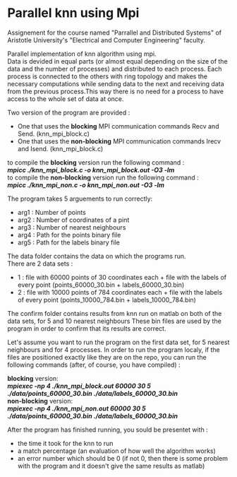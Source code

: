# Parallel knn using Mpi
Assignement for the course named "Parrallel and Distributed Systems" of Aristotle University's "Electrical and Computer Engineering" faculty.

Parallel implementation of knn algorithm using mpi.  
Data is devided in equal parts (or almost equal depending on the size
of the data and the number of processes) and distributed to each process.
Each process is connected to the others with ring topology and makes the
necessary computations while sending data to the next and receiving data
from the previous process.This way there is no need for a process to have access
to the whole set of data at once.

Two version of the program are provided :  
  * One that uses the **blocking** MPI communication commands Recv and Send. (knn_mpi_block.c)
  * One that uses the **non-blocking** MPI communication commands Irecv and Isend. (knn_mpi_block.c)

to compile the **blocking** version run the following command :  
***mpicc ./knn_mpi_block.c -o knn_mpi_block.out -O3 -lm***  
to compile the **non-blocking** version run the following command :  
***mpicc ./knn_mpi_non.c -o knn_mpi_non.out -O3 -lm***  

The program takes 5 arguements to run correctly:  
  * arg1 : Number of points  
  * arg2 : Number of coordinates of a pint  
  * arg3 : Number of nearest neighbours  
  * arg4 : Path for the points binary file  
  * arg5 : Path for the labels binary file  

The data folder contains the data on which the programs run.  
There are 2 data sets :   
  * 1 : file with 60000 points of 30 coordinates each + file with the labels of every point (points_60000_30.bin + labels_60000_30.bin)  
  * 2 : file with 10000 points of 784 coordinates each + file with the labels of every point (points_10000_784.bin + labels_10000_784.bin)  

The confirm folder contains results from knn run on matlab on both of the data sets, for 5 and 10 nearest neighbours
These bin files are used by the program in order to confirm that its results are correct.

Let's assume you want to run the program on the first data set, for 5 nearest neighbours and for 4 processes.
In order to run the program localy, if the files are positioned exactly like they are on the repo, you can run the following commands (after, of course, you have compiled) :  

**blocking** version:  
***mpiexec -np 4 ./knn_mpi_block.out 60000 30 5 ./data/points_60000_30.bin ./data/labels_60000_30.bin***  
**non-blocking** version:  
***mpiexec -np 4 ./knn_mpi_non.out 60000 30 5 ./data/points_60000_30.bin ./data/labels_60000_30.bin***  

After the program has finished running, you sould be presentet with :  
  * the time it took for the knn to run  
  * a match percentage (an evaluation of how well the algorithm works)  
  * an error number which should be 0 (if not 0, then there is some problem with the program and it doesn't give the same results as matlab)  
